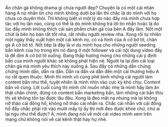 Ăn chân gà không drama gì chưa người đẹp? Chuyện là có một cái nhãn hàng A nọ nhắn tin cho mình không dưới ba lần thì chắc là do mình với họ chưa có duyên thôi. Thì không biết vì một lý do nào đấy mà mình chưa hợp tác với họ lần nào, cũng có thể là do mình không trả lời tin nhắn hoặc là do lúc đấy mình không thích cái sản phẩm chân gà của bên A đấy lắm. Nốt một chút là bên họ bán rất tốt nha, rất nhiều người review nha. Xong rồi tự nhiên một ngày thấy xuất hiện một cái kênh nọ, có cả hình của A cờ bờ tờ, chân gà A cờ bờ tờ. Nốt tiếp là đây là ví dụ minh họa cho những người seeding bẩn kênh của họ trong khi nó đang ở một follower và cái nội dung video đấy là để dìm A cờ bờ tờ xuống. Đang thắp hương mong cho những cái ý định bẩn của mình người khác sẽ không phát hiện nè. Người ta lại dìm cái loại chân gà mà mình yêu thích này xuống á. Sau đấy có những dẫn chứng chứng minh dần, dẫn ra dần. Dẫn ra dần và dẫn đến một cái thương hiệu A nọ rất quen thuộc. Mình thì mình vô cùng phê bình những cái người làm content bẩn như thế, tuyệt nhiên là mình nhìn vào cực kỳ khó chịu. Content bẩn vô cùng. Lời cuối cùng thì mình chỉ muốn nhắc nhẹ là mình hãy làm ăn thật chân chính, đừng có content bẩn marketing bẩn, làm những cái bẩn thỉu thì sẽ không tồn tại được lâu đâu. Xong là đeo mặt nạ nhưng mà lại không nỡ tháo cái đồng hồ, không nỡ tháo cái nhẫn ra. Chắc cái nhẫn với cái đồng hồ đấy chắc phải rơi vào mười mấy tỷ ấy thì mới đeo được khoe chứ, chứ ai lại ngu như thế được? À, mình đang nói về một cái video mình xem trên mạng chứ không nói về cái kênh thật hay hự nhé.